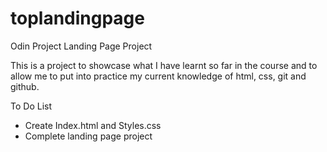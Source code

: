 # toplandingpage
Odin Project Landing Page Project

This is a project to showcase what I have learnt so far in the course and to allow me to put into practice my current knowledge of html, css, git and github.

To Do List

- Create Index.html and Styles.css
- Complete landing page project
